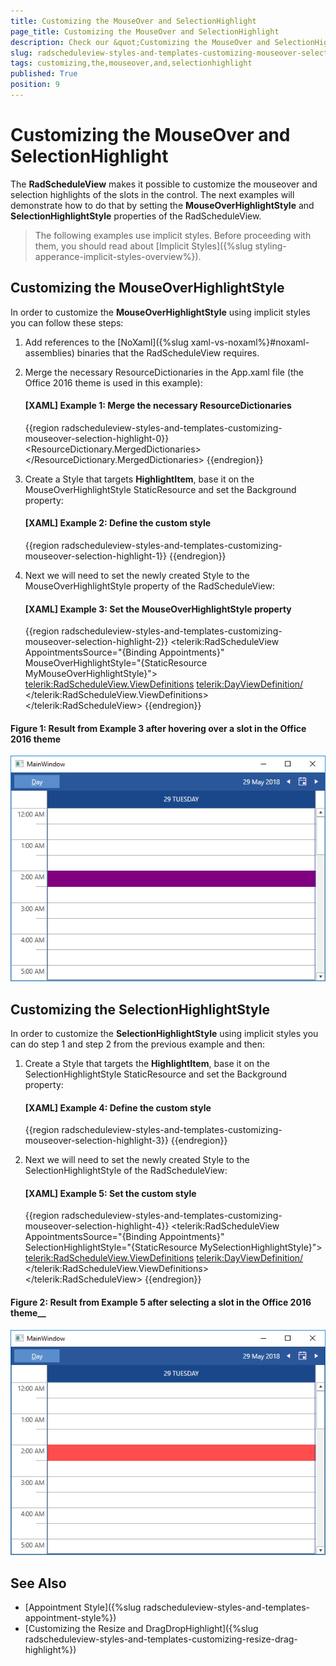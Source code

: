 ```yaml
---
title: Customizing the MouseOver and SelectionHighlight
page_title: Customizing the MouseOver and SelectionHighlight
description: Check our &quot;Customizing the MouseOver and SelectionHighlight&quot; documentation article for the RadScheduleView {{ site.framework_name }} control.
slug: radscheduleview-styles-and-templates-customizing-mouseover-selection-highlight
tags: customizing,the,mouseover,and,selectionhighlight
published: True
position: 9
---
```


# Customizing the MouseOver and SelectionHighlight

The __RadScheduleView__ makes it possible to customize the mouseover and selection highlights of the slots in the control. The next examples will demonstrate how to do that by setting the __MouseOverHighlightStyle__ and __SelectionHighlightStyle__ properties of the RadScheduleView.

>The following examples use implicit styles. Before proceeding with them, you should read about [Implicit Styles]({%slug styling-apperance-implicit-styles-overview%}).

## Customizing the MouseOverHighlightStyle

In order to customize the __MouseOverHighlightStyle__ using implicit styles you can follow these steps:

1. Add references to the [NoXaml]({%slug xaml-vs-noxaml%}#noxaml-assemblies) binaries that the RadScheduleView requires.

2. Merge the necessary ResourceDictionaries in the App.xaml file (the Office 2016 theme is used in this example):

    #### __[XAML] Example 1: Merge the necessary ResourceDictionaries__

    {{region radscheduleview-styles-and-templates-customizing-mouseover-selection-highlight-0}}
        <ResourceDictionary>
            <ResourceDictionary.MergedDictionaries>
                <ResourceDictionary Source="/Telerik.Windows.Themes.Office2016;component/Themes/System.Windows.xaml"/>
                <ResourceDictionary Source="/Telerik.Windows.Themes.Office2016;component/Themes/Telerik.Windows.Controls.xaml"/>
                <ResourceDictionary Source="/Telerik.Windows.Themes.Office2016;component/Themes/Telerik.Windows.Controls.Input.xaml"/>
                <ResourceDictionary Source="/Telerik.Windows.Themes.Office2016;component/Themes/Telerik.Windows.Controls.Navigation.xaml"/>
                <ResourceDictionary Source="/Telerik.Windows.Themes.Office2016;component/Themes/Telerik.Windows.Controls.ScheduleView.xaml"/>
            </ResourceDictionary.MergedDictionaries>
        </ResourceDictionary>
    {{endregion}}

3. Create a Style that targets __HighlightItem__, base it on the MouseOverHighlightStyle StaticResource and set the Background property:

    #### __[XAML] Example 2: Define the custom style__

    {{region radscheduleview-styles-and-templates-customizing-mouseover-selection-highlight-1}}
        <Style x:Key="MyMouseOverHighlightStyle" TargetType="telerik:HighlightItem" BasedOn="{StaticResource MouseOverHighlightStyle}">
            <Setter Property="Background" Value="Purple"/>
        </Style>
    {{endregion}}

4. Next we will need to set the newly created Style to the MouseOverHighlightStyle property of the RadScheduleView:

    #### __[XAML] Example 3: Set the MouseOverHighlightStyle property__

    {{region radscheduleview-styles-and-templates-customizing-mouseover-selection-highlight-2}}
        <telerik:RadScheduleView AppointmentsSource="{Binding Appointments}"
                            MouseOverHighlightStyle="{StaticResource MyMouseOverHighlightStyle}">
            <telerik:RadScheduleView.ViewDefinitions>
                <telerik:DayViewDefinition/>
            </telerik:RadScheduleView.ViewDefinitions>
        </telerik:RadScheduleView>
    {{endregion}}

#### Figure 1: Result from Example 3 after hovering over a slot in the Office 2016 theme
![Radscheduleview MouseOverHighlightStyle](images/radscheduleview_mouseoverhighlight.png)

## Customizing the SelectionHighlightStyle

In order to customize the __SelectionHighlightStyle__ using implicit styles you can do step 1 and step 2 from the previous example and then:

1. Create a Style that targets the __HighlightItem__, base it on the SelectionHighlightStyle StaticResource and set the Background property:

	#### __[XAML] Example 4: Define the custom style__

	{{region radscheduleview-styles-and-templates-customizing-mouseover-selection-highlight-3}}
		<Style x:Key="MySelectionHighlightStyle" TargetType="telerik:HighlightItem" BasedOn="{StaticResource SelectionHighlightStyle}">
			<Setter Property="Background" Value="Red"/>
		</Style>
	{{endregion}}

2. Next we will need to set the newly created Style to the SelectionHighlightStyle of the RadScheduleView:

	#### __[XAML] Example 5: Set the custom style__

	{{region radscheduleview-styles-and-templates-customizing-mouseover-selection-highlight-4}}
		<telerik:RadScheduleView AppointmentsSource="{Binding Appointments}"
							SelectionHighlightStyle="{StaticResource MySelectionHighlightStyle}">
			<telerik:RadScheduleView.ViewDefinitions>
				<telerik:DayViewDefinition/>
			</telerik:RadScheduleView.ViewDefinitions>
		</telerik:RadScheduleView>
	{{endregion}}

#### Figure 2: Result from Example 5 after selecting a slot in the Office 2016 theme__
![RadScheduleView SelectionHighlightStyle](images/radscheduleview_selectionhighlight.png)

## See Also
 * [Appointment Style]({%slug radscheduleview-styles-and-templates-appointment-style%})
 * [Customizing the Resize and DragDropHighlight]({%slug radscheduleview-styles-and-templates-customizing-resize-drag-highlight%})
